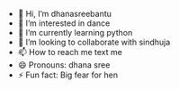 - 👋 Hi, I’m dhanasreebantu
- 👀 I’m interested in dance
- 🌱 I’m currently learning python
- 💞️ I’m looking to collaborate with sindhuja
- 📫 How to reach me text me
- 😄 Pronouns: dhana sree 
- ⚡ Fun fact: Big fear for hen

<!---
dhanasreebantu/dhanasreebantu is a ✨ special ✨ repository because its `README.md` (this file) appears on your GitHub profile.
You can click the Preview link to take a look at your changes.
--->
